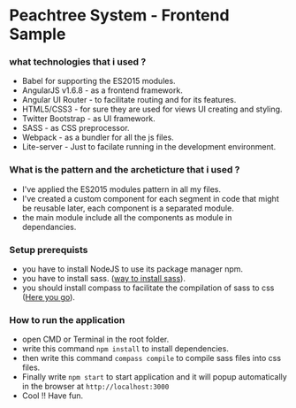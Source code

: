 # Peachtree System - Frontend Sample #

### what technologies that i used ? ###

* Babel for supporting the ES2015 modules.
* AngularJS v1.6.8 - as a frontend framework.
* Angular UI Router - to facilitate routing and for its features.
* HTML5/CSS3 - for sure they are used for views UI creating and styling.
* Twitter Bootstrap - as UI framework.
* SASS - as CSS preprocessor.
* Webpack - as a bundler for all the js files.
* Lite-server - Just to facilate running in the development environment.

### What is the pattern and the archeticture that i used ? ###

* I've applied the ES2015 modules pattern in all my files.
* I've created a custom component for each segment in code that might be reusable later, each component is a separated module.
* the main module include all the components as module in dependancies.

### Setup prerequists ###

* you have to install NodeJS to use its package manager npm.
* you have to install sass. ([way to install sass](http://sass-lang.com/install)).
* you should install compass to facilitate the compilation of sass to css ([Here you go](http://compass-style.org/install/)).

### How to run the application ###

* open CMD or Terminal in the root folder.
* write this command `npm install` to install dependencies.
* then write this command `compass compile` to compile sass files into css files.
* Finally write `npm start` to start application and it will popup automatically in the browser at `http://localhost:3000`
* Cool !! Have fun.
